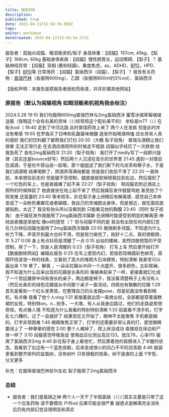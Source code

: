 ```yaml
---
title: 报告096
description: 
published: true
date: 2025-04-11T15:58:39.009Z
tags: 
editor: markdown
dateCreated: 2025-04-11T15:58:34.573Z
---
```


﻿报告者：孤独の阎猫、眼泪贩卖机/梨子
身高体重：【阎猫】157cm, 45kg、【梨子】168cm, 60kg
基础身体疾病：【阎猫】慢性肠胃炎，运动障碍、【梨子】？
基础神经异常：【阎猫】双相 (重抑轻躁)，重度焦虑，as，ADHD，[BPD](/psychiatry/边缘型人格障碍（BPD）)，HPD、【梨子】[BPD](/psychiatry/边缘型人格障碍（BPD）)等
日常用药：【阎猫】氯硝西泮（阎猫）、【梨子】？
报告有关药物：[普瑞巴林](/drug/PR80/)（各服用600mg）、乙醇（各服用800ml约3%vol）、氯硝西泮

【版权声明：本报告是原报告者授权而收录，并非抄袭其他网站】
### 原报告（默认为阎猫视角 如眼泪贩卖机视角我会标注）
2024.5.26
19:10 我们均服用600mg普瑞巴林与2mg氯硝西泮 蜜雪冰城草莓啵啵送服（我喝这个会有右美的苦味（（（经常用这个配右美干的） 坐标是in77（（（ 在街头od（
19:40 走到了中河北路 此时普瑞药效上来了 两个人在发疯 但是此时并没有晕感
19:55 在罗森买了日啤和乳酸菌味微醺 逐渐开始喝酒唠嗑 店长哥哥人真的很好 我们的饮料翻了都帮我们打扫
20:30（大概 梨子视角） 普瑞与酒精让我们很晕 无法正常行走 在去酒店借厕所的时候走不稳路 阎猫似乎经历了一次跌倒 给我急死了 各吃2mg氯硝西泮
21:20（梨子视角） 我打开了medly写了一段即兴旋律（其实还是bounce好写）然后两个人沉浸在音乐的世界里
21:45 遇到一对情侣在调酒，于是社牛搭讪说一起喝，那个姐姐送了我们剩下的乌龙茶和椰子水，于是我们调酒喝 结果喝醉了，把酒弄得满地都是 但是我们收拾干净了
22:20 一直摔跤，本来想往前走的 但是腿不受控制，腿直接就软掉把我拉到右边，然后撞到了一个红色的车上，也是直接瘫了起不来
22:27（梨子视角） 带阎猫去附近酒店上厕所的时候摔跤了 她直接坐在地上起不来了 然后我躁狂发作狠狠骂她 甚至拍了个照发推 还蛮蕾的
23:40 等末班车，趴在梨子身上闭眼后有解离感…感觉自己本体变成了一朵粉色重瓣花或者蝴蝶，我自己的灵魂跑出身体，但是很近，就在面前直接贴脸，太近了 我没有抬头所以没看到脸 只能看见他的胸腹
23:40（同时 梨子视角） 由于躁狂发作我服用了2mg氯硝西泮镇静 在闭眼时能感受到明显的解离感 神经由紧绷逐渐放松 像od的感觉（？ 但与阎猫不同的是 我没有出现任何内部幻觉 在几分钟后阎猫也服用了2mg氯硝西泮镇静
23:55 极限刷多邻国，不知道为什么听力下降，声音开到最大也听不清，但是努力做完了，刚好十二点，真的很极限，牛
5.27 0:08 身上有点抖但是清醒了一点
0:15 出站的楼梯，突然四肢短暂的不受控制，摔了一下，但是人是清醒的
0:23（梨子视角） 打车上车 然后便开始打开【数据删除网站】编辑此报告
0:25 在车上感受内幻，若隐若现椭圆彩色蚌壳，周围环绕波浪一样的线条，又看到了高大的堆砌大石块建筑，特别清晰 我甚至可以画出来
1:16 晕了，解离 ，一朵朵花瓣从中间一个点盛开，很多颜色，五彩斑斓，我不知道为什么后来出现的花瓣是长条形的 像被串起来了一样，紧接着就幻化成了一个宫廷膳房中间有很长的桌子，两边都是椅子，我没看清楚椅子上有没有人（然后长条形的绿色花瓣就从中间那个桌子一直流动，四周也有飘散的花瓣
1:29 首先是看到一个红头发男孩，在整理自己的头发摆pose，但是前面没有看到相机，有点像 我看了他个人vlog
1:31 紧接着就出现一条商业街，全部都是穿着蛋糕裙的女孩，特别特on。n…别多，一大堆，有人从我身边路过，他们的走路姿势很奇怪，有点像人偶 不知道为什么我看的特别特别清晰
1:33 前面看不清手机，打字乱七八糟的，过了一会就好了 结果现在又开始了，眼神不太能聚焦 手机都是糊的，打字非常困难
1:45 眼睛聚焦正常了，打字的还需要非常认真的打，感觉眼睛要闭上了 一种晕晕的感觉
2:00 整个人瘫掉了，爬上床没成功 直接挂在床边和尸体一样了
3:10 阎猫感觉呼吸急促 使用血压仪测出高压133，低压78，心率115 服用了氯硝西泮2mg
4:40 趴在梨子身上看他忙，然后靠着他的肩膀进入了半醒的状态，我看到了右边有一个蓝色宫殿，后来变成很小的凹凸不平的沥青路
4:46 脑袋里看到整齐排列的盆栽树，没有树叶 只有很粗的枝条，树干是直的上面 Y字型，分叉更多

补充：在服用普瑞巴林前1h左右 梨子服用了2mg氯硝西泮

### 总结
- 报告者：我们是氯硝之神 两个人一天干了半瓶氯硝（（（（（其实主要是只带了这一个应急药物 请不要模仿 户外od 后果可能会很严重 疑惑点是解离完全消失后仍有内部幻觉且很明显和真实
